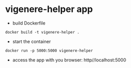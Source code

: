 # vigenere-helper app

- build Dockerfile
```
docker build -t vigenere-helper .
```
- start the container
```
docker run -p 5000:5000 vigenere-helper
```
- access the app with you browser: http//localhost:5000

